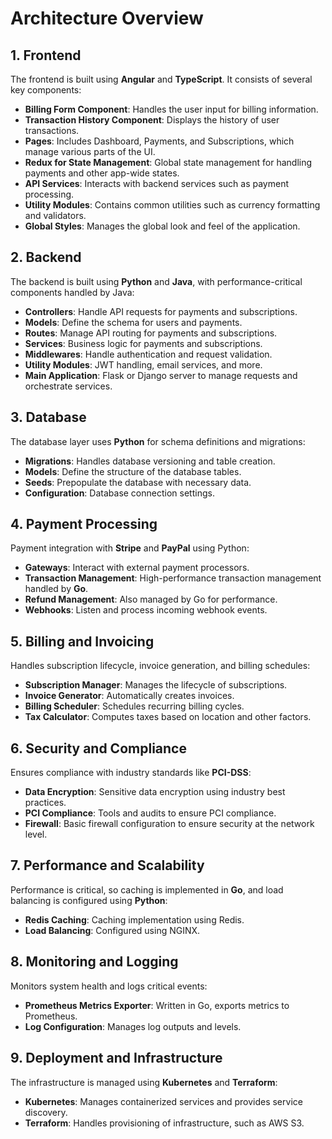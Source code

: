 # Architecture Overview

## 1. Frontend

The frontend is built using **Angular** and **TypeScript**. It consists of several key components:

- **Billing Form Component**: Handles the user input for billing information.
- **Transaction History Component**: Displays the history of user transactions.
- **Pages**: Includes Dashboard, Payments, and Subscriptions, which manage various parts of the UI.
- **Redux for State Management**: Global state management for handling payments and other app-wide states.
- **API Services**: Interacts with backend services such as payment processing.
- **Utility Modules**: Contains common utilities such as currency formatting and validators.
- **Global Styles**: Manages the global look and feel of the application.

## 2. Backend

The backend is built using **Python** and **Java**, with performance-critical components handled by Java:

- **Controllers**: Handle API requests for payments and subscriptions.
- **Models**: Define the schema for users and payments.
- **Routes**: Manage API routing for payments and subscriptions.
- **Services**: Business logic for payments and subscriptions.
- **Middlewares**: Handle authentication and request validation.
- **Utility Modules**: JWT handling, email services, and more.
- **Main Application**: Flask or Django server to manage requests and orchestrate services.

## 3. Database

The database layer uses **Python** for schema definitions and migrations:

- **Migrations**: Handles database versioning and table creation.
- **Models**: Define the structure of the database tables.
- **Seeds**: Prepopulate the database with necessary data.
- **Configuration**: Database connection settings.

## 4. Payment Processing

Payment integration with **Stripe** and **PayPal** using Python:

- **Gateways**: Interact with external payment processors.
- **Transaction Management**: High-performance transaction management handled by **Go**.
- **Refund Management**: Also managed by Go for performance.
- **Webhooks**: Listen and process incoming webhook events.

## 5. Billing and Invoicing

Handles subscription lifecycle, invoice generation, and billing schedules:

- **Subscription Manager**: Manages the lifecycle of subscriptions.
- **Invoice Generator**: Automatically creates invoices.
- **Billing Scheduler**: Schedules recurring billing cycles.
- **Tax Calculator**: Computes taxes based on location and other factors.

## 6. Security and Compliance

Ensures compliance with industry standards like **PCI-DSS**:

- **Data Encryption**: Sensitive data encryption using industry best practices.
- **PCI Compliance**: Tools and audits to ensure PCI compliance.
- **Firewall**: Basic firewall configuration to ensure security at the network level.

## 7. Performance and Scalability

Performance is critical, so caching is implemented in **Go**, and load balancing is configured using **Python**:

- **Redis Caching**: Caching implementation using Redis.
- **Load Balancing**: Configured using NGINX.

## 8. Monitoring and Logging

Monitors system health and logs critical events:

- **Prometheus Metrics Exporter**: Written in Go, exports metrics to Prometheus.
- **Log Configuration**: Manages log outputs and levels.

## 9. Deployment and Infrastructure

The infrastructure is managed using **Kubernetes** and **Terraform**:

- **Kubernetes**: Manages containerized services and provides service discovery.
- **Terraform**: Handles provisioning of infrastructure, such as AWS S3.
